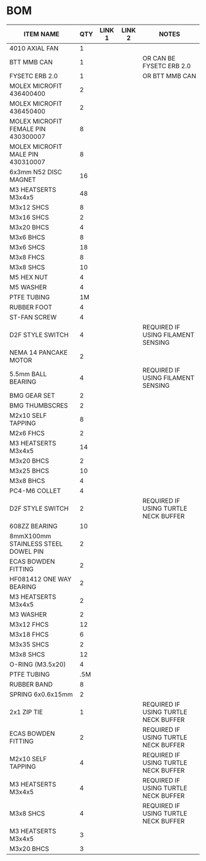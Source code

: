 # BOM

ITEM NAME | QTY | LINK 1 | LINK 2 | NOTES
--- | --- | --- | --- | ---
4010 AXIAL FAN | 1 |  |  | 
BTT MMB CAN | 1 |  |  | OR CAN BE FYSETC ERB 2.0
FYSETC ERB 2.0 | 1 |  |  | OR BTT MMB CAN
MOLEX MICROFIT 436400400 | 2 |  |  | 
MOLEX MICROFIT 436450400 | 2 |  |  | 
MOLEX MICROFIT FEMALE PIN 430300007 | 8 |  |  | 
MOLEX MICROFIT MALE PIN 430310007 | 8 |  |  | 
6x3mm N52 DISC MAGNET | 16 |  |  | 
M3 HEATSERTS M3x4x5 | 48 |  |  | 
M3x12 SHCS | 8 |  |  | 
M3x16 SHCS | 2 |  |  | 
M3x20 BHCS | 4 |  |  | 
M3x6 BHCS | 8 |  |  | 
M3x6 SHCS | 18 |  |  | 
M3x8 FHCS | 8 |  |  | 
M3x8 SHCS | 10 |  |  | 
M5 HEX NUT | 4 |  |  | 
M5 WASHER | 4 |  |  | 
PTFE TUBING | 1M |  |  | 
RUBBER FOOT | 4 |  |  | 
ST-FAN SCREW | 4 |  |  | 
D2F STYLE SWITCH | 4 |  |  | REQUIRED IF USING FILAMENT SENSING
NEMA 14 PANCAKE MOTOR | 2 |  |  | 
5.5mm BALL BEARING | 4 |  |  | REQUIRED IF USING FILAMENT SENSING
BMG GEAR SET | 2 |  |  | 
BMG THUMBSCRES | 2 |  |  | 
M2x10 SELF TAPPING | 8 |  |  | 
M2x6 FHCS | 2 |  |  | 
M3 HEATSERTS M3x4x5 | 14 |  |  | 
M3x20 BHCS | 2 |  |  | 
M3x25 BHCS | 10 |  |  | 
M3x8 BHCS | 4 |  |  | 
PC4-M6 COLLET | 4 |  |  | 
D2F STYLE SWITCH | 2 |  |  | REQUIRED IF USING TURTLE NECK BUFFER
608ZZ BEARING | 10 |  |  | 
8mmX100mm STAINLESS STEEL DOWEL PIN | 2 |  |  | 
ECAS BOWDEN FITTING | 2 |  |  | 
HF081412 ONE WAY BEARING | 2 |  |  | 
M3 HEATSERTS M3x4x5 | 2 |  |  | 
M3 WASHER | 2 |  |  | 
M3x12 FHCS | 12 |  |  | 
M3x18 FHCS | 6 |  |  | 
M3x35 SHCS | 2 |  |  | 
M3x8 SHCS | 12 |  |  | 
O-RING (M3.5x20) | 4 |  |  | 
PTFE TUBING | .5M |  |  | 
RUBBER BAND | 8 |  |  | 
SPRING 6x0.6x15mm | 2 |  |  | 
2x1 ZIP TIE | 1 |  |  | REQUIRED IF USING TURTLE NECK BUFFER
ECAS BOWDEN FITTING | 2 |  |  | REQUIRED IF USING TURTLE NECK BUFFER
M2x10 SELF TAPPING | 4 |  |  | REQUIRED IF USING TURTLE NECK BUFFER
M3 HEATSERTS M3x4x5 | 4 |  |  | REQUIRED IF USING TURTLE NECK BUFFER
M3x8 SHCS | 4 |  |  | REQUIRED IF USING TURTLE NECK BUFFER
M3 HEATSERTS M3x4x5 | 3 |  |  | 
M3x20 BHCS | 3 |  |  | 
